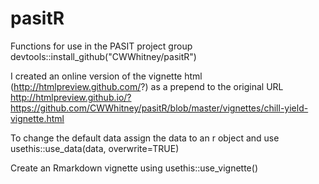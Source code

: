# pasitR
Functions for use in the PASIT project group
devtools::install_github("CWWhitney/pasitR")

I created an online version of the vignette html (http://htmlpreview.github.com/?) as a prepend to the original URL
http://htmlpreview.github.io/?https://github.com/CWWhitney/pasitR/blob/master/vignettes/chill-yield-vignette.html

To change the default data assign the data to an r object and use
usethis::use_data(data, overwrite=TRUE)

Create an Rmarkdown vignette using 
usethis::use_vignette()
